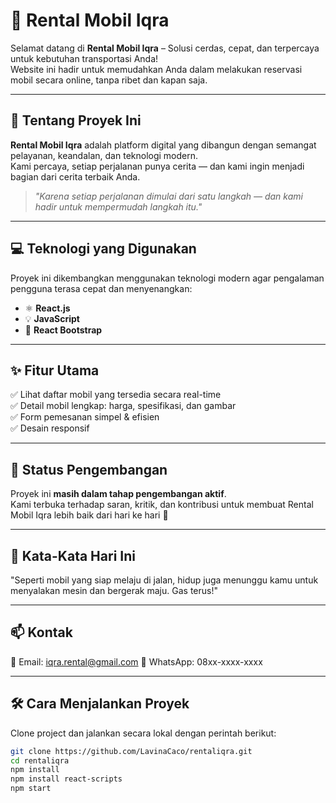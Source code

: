 # 🚗 Rental Mobil Iqra

Selamat datang di **Rental Mobil Iqra** – Solusi cerdas, cepat, dan terpercaya untuk kebutuhan transportasi Anda!  
Website ini hadir untuk memudahkan Anda dalam melakukan reservasi mobil secara online, tanpa ribet dan kapan saja.

---

## 🌟 Tentang Proyek Ini

**Rental Mobil Iqra** adalah platform digital yang dibangun dengan semangat pelayanan, keandalan, dan teknologi modern.  
Kami percaya, setiap perjalanan punya cerita — dan kami ingin menjadi bagian dari cerita terbaik Anda.

> *"Karena setiap perjalanan dimulai dari satu langkah — dan kami hadir untuk mempermudah langkah itu."*

---

## 💻 Teknologi yang Digunakan

Proyek ini dikembangkan menggunakan teknologi modern agar pengalaman pengguna terasa cepat dan menyenangkan:

- ⚛️ **React.js**  
- 💡 **JavaScript**  
- 🎨 **React Bootstrap**  

---

## ✨ Fitur Utama

✅ Lihat daftar mobil yang tersedia secara real-time  
✅ Detail mobil lengkap: harga, spesifikasi, dan gambar  
✅ Form pemesanan simpel & efisien  
✅ Desain responsif   

---

## 📌 Status Pengembangan

Proyek ini **masih dalam tahap pengembangan aktif**.  
Kami terbuka terhadap saran, kritik, dan kontribusi untuk membuat Rental Mobil Iqra lebih baik dari hari ke hari 🚀

---

## 📖 Kata-Kata Hari Ini
"Seperti mobil yang siap melaju di jalan, hidup juga menunggu kamu untuk menyalakan mesin dan bergerak maju. Gas terus!"

---

## 📫 Kontak
📧 Email: iqra.rental@gmail.com
📱 WhatsApp: 08xx-xxxx-xxxx

---

## 🛠️ Cara Menjalankan Proyek

Clone project dan jalankan secara lokal dengan perintah berikut:

```bash
git clone https://github.com/LavinaCaco/rentaliqra.git
cd rentaliqra
npm install
npm install react-scripts
npm start

